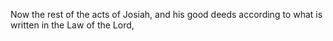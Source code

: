 Now the rest of the acts of Josiah, and his good deeds according to what is written in the Law of the Lord,
